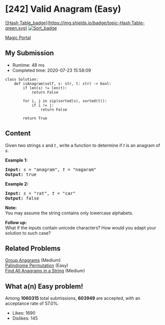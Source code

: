 # [242] Valid Anagram (Easy)

[![Hash Table_badge](https://img.shields.io/badge/topic-Hash Table-green.svg)](https://leetcode.com/problems/valid-anagram/)  [![Sort_badge](https://img.shields.io/badge/topic-Sort-green.svg)](https://leetcode.com/problems/valid-anagram/) 

[Magic Portal](https://leetcode.com/problems/valid-anagram/)

## My Submission

- Runtime: 48 ms
- Completed time: 2020-07-23 15:58:09

```python3
class Solution:
    def isAnagram(self, s: str, t: str) -> bool:
        if len(s) != len(t):
            return False
        
        for i, j in zip(sorted(s), sorted(t)):
            if i != j:
                return False
            
        return True
```

## Content
<p>Given two strings <em>s</em> and <em>t&nbsp;</em>, write a function to determine if <em>t</em> is an anagram of <em>s</em>.</p>

<p><b>Example 1:</b></p>

<pre>
<b>Input:</b> <em>s</em> = &quot;anagram&quot;, <em>t</em> = &quot;nagaram&quot;
<b>Output:</b> true
</pre>

<p><b>Example 2:</b></p>

<pre>
<b>Input:</b> <em>s</em> = &quot;rat&quot;, <em>t</em> = &quot;car&quot;
<b>Output: </b>false
</pre>

<p><strong>Note:</strong><br />
You may assume the string contains only lowercase alphabets.</p>

<p><strong>Follow up:</strong><br />
What if the inputs contain unicode characters? How would you adapt your solution to such case?</p>


## Related Problems
[Group Anagrams](https://leetcode.com/problems/group-anagrams/) (Medium) <br>
[Palindrome Permutation](https://leetcode.com/problems/palindrome-permutation/) (Easy) <br>
[Find All Anagrams in a String](https://leetcode.com/problems/find-all-anagrams-in-a-string/) (Medium) <br>

## What a(n) Easy problem!
Among **1060315** total submissions, **603949** are accepted, with an acceptance rate of 57.0%. <br>

- Likes: 1690
- Dislikes: 145

